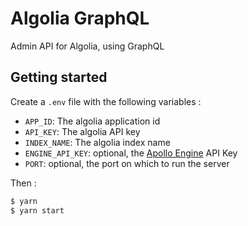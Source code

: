 # Algolia GraphQL

Admin API for Algolia, using GraphQL

## Getting started

Create a `.env` file with the following variables :

* `APP_ID`: The algolia application id
* `API_KEY`: The algolia API key
* `INDEX_NAME`: The algolia index name
* `ENGINE_API_KEY`: optional, the [Apollo Engine](https://engine.apollographql.com/login) API Key
* `PORT`: optional, the port on which to run the server

Then :

```sh
$ yarn
$ yarn start
```
